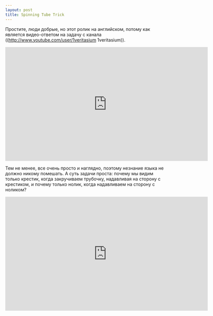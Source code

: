 ```yaml
---
layout: post
title: Spinning Tube Trick
---
```

Простите, люди добрые, но этот ролик на английском, потому как является видео-ответом на задачу с канала ((http://www.youtube.com/user/1veritasium 1veritasium)).

<iframe width="640" height="360" src="http://www.youtube.com/embed/wQTVcaA3PQw?rel=0" frameborder="0" allowfullscreen></iframe>

Тем не менее, все очень просто и наглядно, поэтому незнание языка не должно никому помешать.
А суть задачи проста: почему мы видим только крестик, когда закручиваем трубочку, надавливая на сторону с крестиком, и почему только нолик, когда надавливаем на сторону с ноликом?

<iframe width="640" height="360" src="http://www.youtube.com/embed/thFI5-cgGU0?rel=0" frameborder="0" allowfullscreen></iframe>

